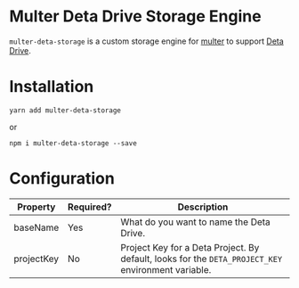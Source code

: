 # Multer Deta Drive Storage Engine

`multer-deta-storage` is a custom storage engine for [multer](https://github.com/expressjs/multer) to support [Deta Drive](https://docs.deta.sh/docs/drive/about).

# Installation

```shell
yarn add multer-deta-storage
```

or

```shell
npm i multer-deta-storage --save
```

# Configuration

| Property   | Required? | Description                                                                                        |
| ---------- | --------- | -------------------------------------------------------------------------------------------------- |
| baseName   | Yes       | What do you want to name the Deta Drive.                                                           |
| projectKey | No        | Project Key for a Deta Project. By default, looks for the `DETA_PROJECT_KEY` environment variable. |
